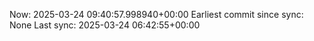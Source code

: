 Now: 2025-03-24 09:40:57.998940+00:00 Earliest commit since sync: None Last sync: 2025-03-24 06:42:55+00:00
